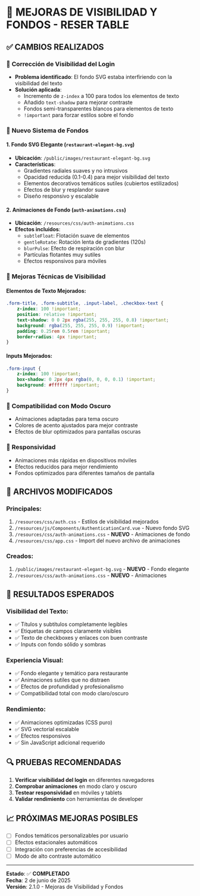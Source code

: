 # 🎨 MEJORAS DE VISIBILIDAD Y FONDOS - RESER TABLE

## ✅ CAMBIOS REALIZADOS

### 📱 **Corrección de Visibilidad del Login**
- **Problema identificado**: El fondo SVG estaba interfiriendo con la visibilidad del texto
- **Solución aplicada**:
  - Incremento de `z-index` a 100 para todos los elementos de texto
  - Añadido `text-shadow` para mejorar contraste
  - Fondos semi-transparentes blancos para elementos de texto
  - `!important` para forzar estilos sobre el fondo

### 🎨 **Nuevo Sistema de Fondos**

#### **1. Fondo SVG Elegante (`restaurant-elegant-bg.svg`)**
- **Ubicación**: `/public/images/restaurant-elegant-bg.svg`
- **Características**:
  - Gradientes radiales suaves y no intrusivos
  - Opacidad reducida (0.1-0.4) para mejor visibilidad del texto
  - Elementos decorativos temáticos sutiles (cubiertos estilizados)
  - Efectos de blur y resplandor suave
  - Diseño responsivo y escalable

#### **2. Animaciones de Fondo (`auth-animations.css`)**
- **Ubicación**: `/resources/css/auth-animations.css`
- **Efectos incluidos**:
  - `subtleFloat`: Flotación suave de elementos
  - `gentleRotate`: Rotación lenta de gradientes (120s)
  - `blurPulse`: Efecto de respiración con blur
  - Partículas flotantes muy sutiles
  - Efectos responsivos para móviles

### 🔧 **Mejoras Técnicas de Visibilidad**

#### **Elementos de Texto Mejorados**:
```css
.form-title, .form-subtitle, .input-label, .checkbox-text {
    z-index: 100 !important;
    position: relative !important;
    text-shadow: 0 0 2px rgba(255, 255, 255, 0.8) !important;
    background: rgba(255, 255, 255, 0.9) !important;
    padding: 0.25rem 0.5rem !important;
    border-radius: 4px !important;
}
```

#### **Inputs Mejorados**:
```css
.form-input {
    z-index: 100 !important;
    box-shadow: 0 2px 4px rgba(0, 0, 0, 0.1) !important;
    background: #ffffff !important;
}
```

### 🌙 **Compatibilidad con Modo Oscuro**
- Animaciones adaptadas para tema oscuro
- Colores de acento ajustados para mejor contraste
- Efectos de blur optimizados para pantallas oscuras

### 📱 **Responsividad**
- Animaciones más rápidas en dispositivos móviles
- Efectos reducidos para mejor rendimiento
- Fondos optimizados para diferentes tamaños de pantalla

## 🚀 **ARCHIVOS MODIFICADOS**

### **Principales**:
1. `/resources/css/auth.css` - Estilos de visibilidad mejorados
2. `/resources/js/Components/AuthenticationCard.vue` - Nuevo fondo SVG
3. `/resources/css/auth-animations.css` - **NUEVO** - Animaciones de fondo
4. `/resources/css/app.css` - Import del nuevo archivo de animaciones

### **Creados**:
1. `/public/images/restaurant-elegant-bg.svg` - **NUEVO** - Fondo elegante
2. `/resources/css/auth-animations.css` - **NUEVO** - Animaciones

## 🎯 **RESULTADOS ESPERADOS**

### **Visibilidad del Texto**:
- ✅ Títulos y subtítulos completamente legibles
- ✅ Etiquetas de campos claramente visibles
- ✅ Texto de checkboxes y enlaces con buen contraste
- ✅ Inputs con fondo sólido y sombras

### **Experiencia Visual**:
- ✅ Fondo elegante y temático para restaurante
- ✅ Animaciones sutiles que no distraen
- ✅ Efectos de profundidad y profesionalismo
- ✅ Compatibilidad total con modo claro/oscuro

### **Rendimiento**:
- ✅ Animaciones optimizadas (CSS puro)
- ✅ SVG vectorial escalable
- ✅ Efectos responsivos
- ✅ Sin JavaScript adicional requerido

## 🔍 **PRUEBAS RECOMENDADAS**

1. **Verificar visibilidad del login** en diferentes navegadores
2. **Comprobar animaciones** en modo claro y oscuro
3. **Testear responsividad** en móviles y tablets
4. **Validar rendimiento** con herramientas de developer

## 📈 **PRÓXIMAS MEJORAS POSIBLES**

- [ ] Fondos temáticos personalizables por usuario
- [ ] Efectos estacionales automáticos
- [ ] Integración con preferencias de accesibilidad
- [ ] Modo de alto contraste automático

---

**Estado**: ✅ **COMPLETADO**  
**Fecha**: 2 de junio de 2025  
**Versión**: 2.1.0 - Mejoras de Visibilidad y Fondos
